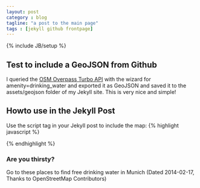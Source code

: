 ```yaml
---
layout: post
category : blog
tagline: "a post to the main page"
tags : [jekyll github frontpage]
---
```

{% include JB/setup %}

## Test to include a GeoJSON from Github
I queried the [OSM Overpass Turbo API](http://overpass-turbo.eu/) with the wizard for amenity=drinking_water and exported it
as GeoJSON and saved it to the assets/geojson folder of my Jekyll site. This is very nice and simple!

## Howto use in the Jekyll Post
Use the script tag in your Jekyll post to include the map:
{% highlight javascript %}
<script src="https://embed.github.com/view/geojson/Maltretieren/maltretieren.github.com/master/assets/geojson/drinking_water.geojson"></script>
{% endhighlight %}

### Are you thirsty?
Go to these places to find free drinking water in Munich (Dated 2014-02-17, Thanks to OpenStreetMap Contributors)

<script src="https://embed.github.com/view/geojson/Maltretieren/maltretieren.github.com/master/assets/geojson/drinking_water.geojson"></script>
